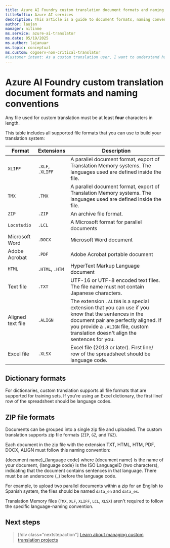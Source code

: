 ```yaml
---
title: Azure AI Foundry custom translation document formats and naming conventions
titleSuffix: Azure AI services
description: This article is a guide to document formats, naming conventions, and how to avoid naming conflicts for Azure AI Foundry custom translation.
author: laujan
manager: nitinme
ms.service: azure-ai-translator
ms.date: 05/19/2025
ms.author: lajanuar
ms.topic: conceptual
ms.custom: cogserv-non-critical-translator
#Customer intent: As a custom translation user, I want to understand how to format and name my documents.
---
```


# Azure AI Foundry custom translation document formats and naming conventions

Any file used for custom translation must be at least **four** characters in length.

This table includes all supported file formats that you can use to build your translation system:

| Format            | Extensions   | Description                                                                                                                                                                                                                                                                    |
|-------------------|--------------|--------------------------------------------------------------------------------------------------------------------------------------------------------------------------------------------------------------------------------------------------------------------------------|
| `XLIFF`             | `.XLF`, `.XLIFF` | A parallel document format, export of Translation Memory systems. The languages used are defined inside the file.                                                                                                                                                              |
| `TMX`               | `.TMX`         | A parallel document format, export of Translation Memory systems. The languages used are defined inside the file.                                                                                                                                                              |
| `ZIP`               | `.ZIP`         | An archive file format.                                                                                                                                                                                                        |
| `Locstudio`         | `.LCL`         | A Microsoft format for parallel documents                                                                                                                                                                                                                                      |
| Microsoft Word    | `.DOCX`        | Microsoft Word document                                                                                                                                                                                                                                                        |
| Adobe Acrobat     | `.PDF`         | Adobe Acrobat portable document                                                                                                                                                                                                                                                |
| `HTML`              | `.HTML`, `.HTM`  | HyperText Markup Language document                                                                                                                                                                                                                                                                  |
| Text file         | `.TXT`         | UTF-16 or UTF-8 encoded text files. The file name must not contain Japanese characters.                                                                                                                                                                                        |
| Aligned text file | `.ALIGN`       | The extension `.ALIGN` is a special extension that you can use if you know that the sentences in the document pair are perfectly aligned. If you provide a `.ALIGN` file, custom translation doesn't align the sentences for you. |
| Excel file        | `.XLSX`        | Excel file (2013 or later). First line/ row of the spreadsheet should be language code.                                                                                                                                                                                                                                                      |

## Dictionary formats

For dictionaries, custom translation supports all file formats that are supported for training sets. If you're using an Excel dictionary, the first line/ row of the spreadsheet should be language codes.

## ZIP file formats

Documents can be grouped into a single zip file and uploaded. The custom translation supports zip file formats (`ZIP`, `GZ`, and `TGZ`).

Each document in the zip file with the extension TXT, HTML, HTM, PDF, DOCX, ALIGN must follow this naming convention:

{document name}\_{language code}
where {document name} is the name of your document, {language code} is the ISO LanguageID (two characters), indicating that the document contains sentences in that language. There must be an underscore (_) before the language code.

For example, to upload two parallel documents within a zip for an English to
Spanish system, the files should be named `data_en` and `data_es`.

Translation Memory files (`TMX`, `XLF`, `XLIFF`, `LCL`, `XLSX`) aren't required to follow the specific language-naming convention.

## Next steps

> [!div class="nextstepaction"]
> [Learn about managing custom translation projects](workspace-and-project.md#what-is-a-custom-translation-project)
